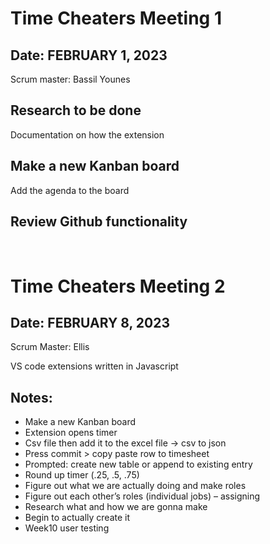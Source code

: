 # Time Cheaters Meeting 1

## Date: FEBRUARY 1, 2023
Scrum master: Bassil Younes

## Research to be done
Documentation on how the extension


## Make a new Kanban board 
Add the agenda to the board 


## Review Github functionality 
<br>


# Time Cheaters Meeting 2
## Date: FEBRUARY 8, 2023
Scrum Master: Ellis

VS code extensions written in Javascript

## Notes:
- Make a new Kanban board 
- Extension opens timer
- Csv file then add it to the excel file → csv to json 
- Press commit > copy paste row to timesheet
- Prompted: create new table or append to existing entry
- Round up timer (.25, .5, .75)
- Figure out what we are actually doing and make roles
- Figure out each other’s roles (individual jobs) – assigning
- Research what and how we are gonna make
- Begin to actually create it
- Week10 user testing
